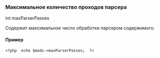 ### Максимальное количество проходов парсера

int maxParserPasses

Содержит максимальное число обработки парсером содержимого.

#### Пример

    <?php  echo $modx->maxParserPasses;  ?>
